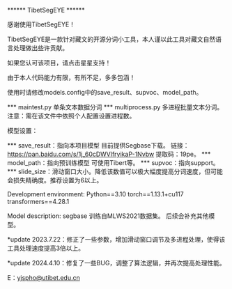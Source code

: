 ****** TibetSegEYE ******

感谢使用TibetSegEYE！

TibetSegEYE是一款针对藏文的开源分词小工具，本人谨以此工具对藏文自然语言处理做出些许贡献。

如果您认可该项目，请点击星星支持！

由于本人代码能力有限，有所不足，多多包涵！

使用时请修改models.config中的save_result、supvoc、model_path。


*** maintest.py 单条文本数据分词
*** multiprocess.py 多进程批量文本分词。注意：需在该文件中依照个人配置设置进程数。


模型设置：


*** save_result：指向本项目模型 目前提供Segbase下载。 
链接：https://pan.baidu.com/s/1j_60cDWVlfryikaP-1Nvbw 提取码：19pe。
*** model_path：指向预训练模型 可使用Tibert等。
*** supvoc：指向support。
*** slide_size：滑动窗口大小。降低该数值可以极大幅度提高分词速度，但可能会损失精确度。推荐设置为6以上。


Development environment:
Python==3.10
torch==1.13.1+cu117
transformers==4.28.1


Model description:
segbase 训练自MLWS2021数据集。
后续会补充其他模型。


*update 2023.7.22：修正了一些参数，增加滑动窗口调节及多进程处理，使得该工具处理速度提高3倍以上。

*update 2024.4.10：修复了一些BUG，调整了算法逻辑，并再次提高处理性能。

E：yjspho@utibet.edu.cn